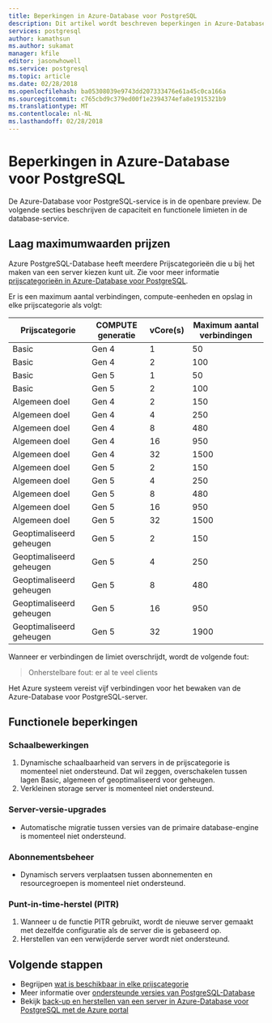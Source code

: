 ```yaml
---
title: Beperkingen in Azure-Database voor PostgreSQL
description: Dit artikel wordt beschreven beperkingen in Azure-Database voor PostgreSQL, zoals het aantal verbinding en opties voor opslag-engine.
services: postgresql
author: kamathsun
ms.author: sukamat
manager: kfile
editor: jasonwhowell
ms.service: postgresql
ms.topic: article
ms.date: 02/28/2018
ms.openlocfilehash: ba05308039e9743dd207333476e61a45c0ca166a
ms.sourcegitcommit: c765cbd9c379ed00f1e2394374efa8e1915321b9
ms.translationtype: MT
ms.contentlocale: nl-NL
ms.lasthandoff: 02/28/2018
---
```

# <a name="limitations-in-azure-database-for-postgresql"></a>Beperkingen in Azure-Database voor PostgreSQL
De Azure-Database voor PostgreSQL-service is in de openbare preview. De volgende secties beschrijven de capaciteit en functionele limieten in de database-service.

## <a name="pricing-tier-maximums"></a>Laag maximumwaarden prijzen
Azure PostgreSQL-Database heeft meerdere Prijscategorieën die u bij het maken van een server kiezen kunt uit. Zie voor meer informatie [prijscategorieën in Azure-Database voor PostgreSQL](concepts-pricing-tiers.md).  

Er is een maximum aantal verbindingen, compute-eenheden en opslag in elke prijscategorie als volgt: 

|Prijscategorie| COMPUTE generatie| vCore(s)| Maximum aantal verbindingen |
|---|---|---|---|
|Basic| Gen 4| 1| 50 |
|Basic| Gen 4| 2| 100 |
|Basic| Gen 5| 1| 50 |
|Basic| Gen 5| 2| 100 |
|Algemeen doel| Gen 4| 2| 150|
|Algemeen doel| Gen 4| 4| 250|
|Algemeen doel| Gen 4| 8| 480|
|Algemeen doel| Gen 4| 16| 950|
|Algemeen doel| Gen 4| 32| 1500|
|Algemeen doel| Gen 5| 2| 150|
|Algemeen doel| Gen 5| 4| 250|
|Algemeen doel| Gen 5| 8| 480|
|Algemeen doel| Gen 5| 16| 950|
|Algemeen doel| Gen 5| 32| 1500|
|Geoptimaliseerd geheugen| Gen 5| 2| 150|
|Geoptimaliseerd geheugen| Gen 5| 4| 250|
|Geoptimaliseerd geheugen| Gen 5| 8| 480|
|Geoptimaliseerd geheugen| Gen 5| 16| 950|
|Geoptimaliseerd geheugen| Gen 5| 32| 1900|

Wanneer er verbindingen de limiet overschrijdt, wordt de volgende fout:
> Onherstelbare fout: er al te veel clients

Het Azure systeem vereist vijf verbindingen voor het bewaken van de Azure-Database voor PostgreSQL-server. 

## <a name="functional-limitations"></a>Functionele beperkingen
### <a name="scale-operations"></a>Schaalbewerkingen
1.  Dynamische schaalbaarheid van servers in de prijscategorie is momenteel niet ondersteund. Dat wil zeggen, overschakelen tussen lagen Basic, algemeen of geoptimaliseerd voor geheugen.
2.  Verkleinen storage server is momenteel niet ondersteund.

### <a name="server-version-upgrades"></a>Server-versie-upgrades
- Automatische migratie tussen versies van de primaire database-engine is momenteel niet ondersteund.

### <a name="subscription-management"></a>Abonnementsbeheer
- Dynamisch servers verplaatsen tussen abonnementen en resourcegroepen is momenteel niet ondersteund.

### <a name="point-in-time-restore-pitr"></a>Punt-in-time-herstel (PITR)
1.  Wanneer u de functie PITR gebruikt, wordt de nieuwe server gemaakt met dezelfde configuratie als de server die is gebaseerd op.
2.  Herstellen van een verwijderde server wordt niet ondersteund.

## <a name="next-steps"></a>Volgende stappen
- Begrijpen [wat is beschikbaar in elke prijscategorie](concepts-pricing-tiers.md)
- Meer informatie over [ondersteunde versies van PostgreSQL-Database](concepts-supported-versions.md)
- Bekijk [back-up en herstellen van een server in Azure-Database voor PostgreSQL met de Azure portal](howto-restore-server-portal.md)
